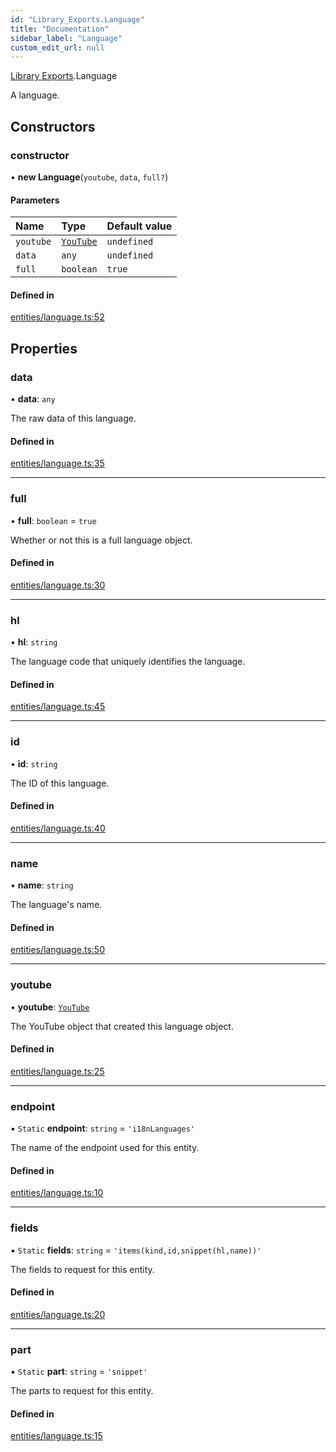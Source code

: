 ```yaml
---
id: "Library_Exports.Language"
title: "Documentation"
sidebar_label: "Language"
custom_edit_url: null
---
```


[Library Exports](../modules/Library_Exports).Language

A language.

## Constructors

### constructor

• **new Language**(`youtube`, `data`, `full?`)

#### Parameters

| Name | Type | Default value |
| :------ | :------ | :------ |
| `youtube` | [`YouTube`](Library_Exports.YouTube) | `undefined` |
| `data` | `any` | `undefined` |
| `full` | `boolean` | `true` |

#### Defined in

[entities/language.ts:52](https://github.com/brandonbothell/popyt/blob/f3b9f3d/src/entities/language.ts#L52)

## Properties

### data

• **data**: `any`

The raw data of this language.

#### Defined in

[entities/language.ts:35](https://github.com/brandonbothell/popyt/blob/f3b9f3d/src/entities/language.ts#L35)

___

### full

• **full**: `boolean` = `true`

Whether or not this is a full language object.

#### Defined in

[entities/language.ts:30](https://github.com/brandonbothell/popyt/blob/f3b9f3d/src/entities/language.ts#L30)

___

### hl

• **hl**: `string`

The language code that uniquely identifies the language.

#### Defined in

[entities/language.ts:45](https://github.com/brandonbothell/popyt/blob/f3b9f3d/src/entities/language.ts#L45)

___

### id

• **id**: `string`

The ID of this language.

#### Defined in

[entities/language.ts:40](https://github.com/brandonbothell/popyt/blob/f3b9f3d/src/entities/language.ts#L40)

___

### name

• **name**: `string`

The language's name.

#### Defined in

[entities/language.ts:50](https://github.com/brandonbothell/popyt/blob/f3b9f3d/src/entities/language.ts#L50)

___

### youtube

• **youtube**: [`YouTube`](Library_Exports.YouTube)

The YouTube object that created this language object.

#### Defined in

[entities/language.ts:25](https://github.com/brandonbothell/popyt/blob/f3b9f3d/src/entities/language.ts#L25)

___

### endpoint

▪ `Static` **endpoint**: `string` = `'i18nLanguages'`

The name of the endpoint used for this entity.

#### Defined in

[entities/language.ts:10](https://github.com/brandonbothell/popyt/blob/f3b9f3d/src/entities/language.ts#L10)

___

### fields

▪ `Static` **fields**: `string` = `'items(kind,id,snippet(hl,name))'`

The fields to request for this entity.

#### Defined in

[entities/language.ts:20](https://github.com/brandonbothell/popyt/blob/f3b9f3d/src/entities/language.ts#L20)

___

### part

▪ `Static` **part**: `string` = `'snippet'`

The parts to request for this entity.

#### Defined in

[entities/language.ts:15](https://github.com/brandonbothell/popyt/blob/f3b9f3d/src/entities/language.ts#L15)
